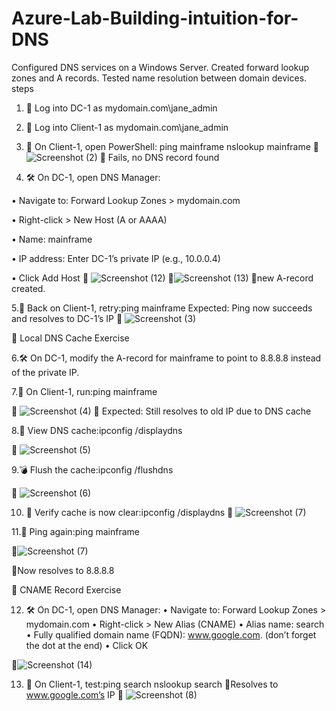 # Azure-Lab-Building-intuition-for-DNS
Configured DNS services on a Windows Server. Created forward lookup zones and A records. Tested name resolution between domain devices.
steps

1.	🔐 Log into DC-1 as mydomain.com\jane_admin

2.	🔐 Log into Client-1 as mydomain.com\jane_admin

3.	🧪 On Client-1, open PowerShell:
ping mainframe
nslookup mainframe
📸 ![Screenshot (2)](https://github.com/user-attachments/assets/1fb562fc-6505-42c5-ba00-ea4e02b892f7)
🔸 Fails, no DNS record found

4.	🛠️ On DC-1, open DNS Manager:

•	Navigate to: Forward Lookup Zones > mydomain.com

•	Right-click > New Host (A or AAAA)

•	Name: mainframe

•	IP address: Enter DC-1’s private IP (e.g., 10.0.0.4)

•	Click Add Host
📸 ![Screenshot (12)](https://github.com/user-attachments/assets/d2d3d6d8-1db9-41a4-a2b4-bbb88aaedba0)
📸![Screenshot (13)](https://github.com/user-attachments/assets/1dc28816-cc48-406d-bb5d-6f9bf3fce038)
🔸new A-record created.

5.🧪 Back on Client-1, retry:ping mainframe
 Expected: Ping now succeeds and resolves to DC-1’s IP
📸 ![Screenshot (3)](https://github.com/user-attachments/assets/0413d39e-8ab4-4a73-99b5-97a433f17c4c)


🧠 Local DNS Cache Exercise

6.🛠️ On DC-1, modify the A-record for mainframe to point to 8.8.8.8 instead of the private IP.

7.🧪 On Client-1, run:ping mainframe

📸 ![Screenshot (4)](https://github.com/user-attachments/assets/5f9f6d20-2a01-4106-8d8c-b2fe65884842)
🔸 Expected: Still resolves to old IP due to DNS cache

8.🧾 View DNS cache:ipconfig /displaydns

📸 ![Screenshot (5)](https://github.com/user-attachments/assets/00eec8b8-da95-446f-af6e-bd99c067943e)


9.💣 Flush the cache:ipconfig /flushdns

📸 ![Screenshot (6)](https://github.com/user-attachments/assets/a4311cd1-26c9-4acd-b1ef-25d381bf5652)

10.	🧾 Verify cache is now clear:ipconfig /displaydns
📸 ![Screenshot (7)](https://github.com/user-attachments/assets/59543420-4980-4edf-b6be-1f3c33674126)

11.🧪 Ping again:ping mainframe

📸![Screenshot (7)](https://github.com/user-attachments/assets/85dd96b6-9b42-4986-af38-dd821e17f914)

🔸Now resolves to 8.8.8.8

🔁 CNAME Record Exercise

12.	🛠️ On DC-1, open DNS Manager:
•	Navigate to: Forward Lookup Zones > mydomain.com
•	Right-click > New Alias (CNAME)
•	Alias name: search
•	Fully qualified domain name (FQDN): www.google.com. (don’t forget the dot at the end)
•	Click OK

📸![Screenshot (14)](https://github.com/user-attachments/assets/0e868ddd-a50b-40fc-81e1-a5c1937ab895)


13.	🧪 On Client-1, test:ping search
nslookup search
🔸Resolves to www.google.com’s IP
📸 ![Screenshot (8)](https://github.com/user-attachments/assets/7788f82b-be3c-492c-a92c-11ded30bf222)

